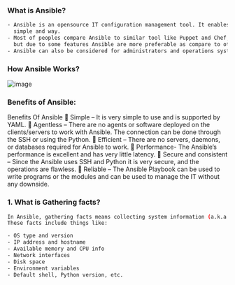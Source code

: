 ### What is Ansible?
```bash
- Ansible is an opensource IT configuration management tool. It enables DevOps teams to define their infrastructure as a code in a
  simple and way.
- Most of peoples compare Ansible to similar tool like Puppet and Chef, they all use for automate and provision infrastructure,
  but due to some features Ansible are more preferable as compare to other.
- Ansible can also be considered for administrators and operations systems to ensure control over multiple servers.
```
### How Ansible Works?
![image](https://github.com/user-attachments/assets/43a421ef-859d-44df-a6a0-301ba7301838)

### Benefits of Ansible:
Benefits Of Ansible
	Simple – It is very simple to use and is supported by YAML.
	Agentless – There are no agents or software deployed on the clients/servers to work with Ansible. The connection can be done through the SSH or using the Python.
	Efficient – There are no servers, daemons, or databases required for Ansible to work.
	Performance- The Ansible’s performance is excellent and has very little latency.
	Secure and consistent – Since the Ansible uses SSH and Python it is very secure, and the operations are flawless.
	Reliable – The Ansible Playbook can be used to write programs or the modules and can be used to manage the IT without any downside.


###  1. What is Gathering facts?
```bash
In Ansible, gathering facts means collecting system information (a.k.a. "facts") about the remote host(s) before running any tasks.
These facts include things like:

- OS type and version
- IP address and hostname
- Available memory and CPU info
- Network interfaces
- Disk space
- Environment variables
- Default shell, Python version, etc.


```
